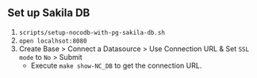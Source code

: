 ## Set up Sakila DB

1. `scripts/setup-nocodb-with-pg-sakila-db.sh`
2. `open localhsot:8080`
3. Create Base > Connect a Datasource > Use Connection URL & Set `SSL mode` to `No` > Submit
    - Execute `make show-NC_DB` to get the connection URL.